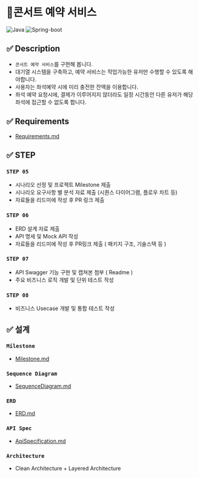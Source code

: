 # ️🎪️콘서트 예약 서비스
![Java](https://img.shields.io/badge/Java-17-red)
![Spring-boot](https://img.shields.io/badge/Spring--boot-3.3.4-brightgreen)

## ✅ Description
- `콘서트 예약 서비스`를 구현해 봅니다.
- 대기열 시스템을 구축하고, 예약 서비스는 작업가능한 유저만 수행할 수 있도록 해야합니다.
- 사용자는 좌석예약 시에 미리 충전한 잔액을 이용합니다.
- 좌석 예약 요청시에, 결제가 이루어지지 않더라도 일정 시간동안 다른 유저가 해당 좌석에 접근할 수 없도록 합니다.

## ✅ Requirements
* [Requirements.md](docs/Requirements.md)

## ✅ STEP
### **`STEP 05`**
- 시나리오 선정 및 프로젝트 Milestone 제출
- 시나리오 요구사항 별 분석 자료 제출 (시퀀스 다이어그램, 플로우 차트 등)
- 자료들을 리드미에 작성 후 PR 링크 제출

### **`STEP 06`**
- ERD 설계 자료 제출
- API 명세 및 Mock API 작성
- 자료들을 리드미에 작성 후 PR링크 제출 ( 패키지 구조, 기술스택 등 )

### **`STEP 07`**
- API Swagger 기능 구현 및 캡쳐본 첨부 ( Readme )
- 주요 비즈니스 로직 개발 및 단위 테스트 작성

### **`STEP 08`**
- 비즈니스 Usecase 개발 및 통합 테스트 작성

## ✅ 설계
### **`Milestone`**
* [Milestone.md](docs/Milestone.md)

### **`Sequence Diagram`**
- [SequenceDiagram.md](docs/SequenceDiagram.md)

### **`ERD`**
* [ERD.md](docs/ERD.md)

### **`API Spec`**
* [ApiSpecification.md](docs/ApiSpecification.md)

### **`Architecture`**
* Clean Architecture + Layered Architecture
